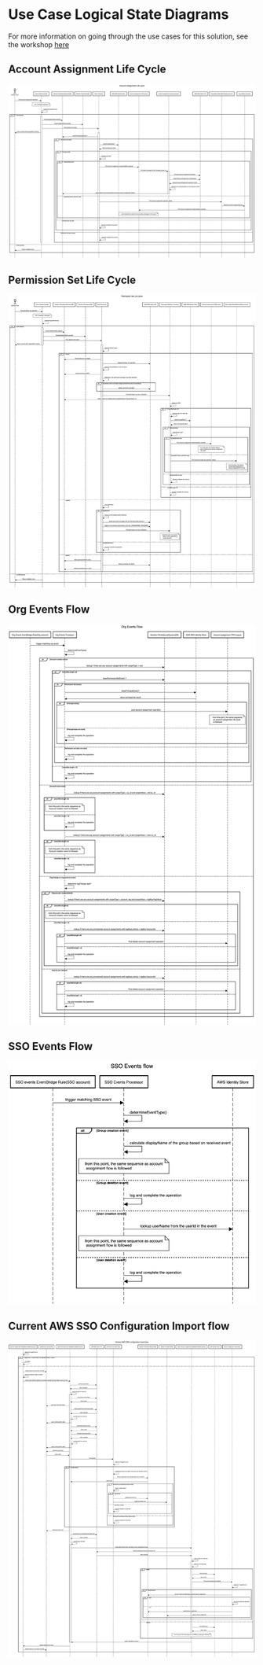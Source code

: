 # Use Case Logical State Diagrams

For more information on going through the use cases for this solution, see the workshop [here](https://catalog.us-east-1.prod.workshops.aws/v2/workshops/640b0bab-1f5e-494a-973e-4ed7919d397b/en-US/03-usecases)

## Account Assignment Life Cycle

[![Account Assignment life cycle](../images/account-assignment-lifecycle.png)](../images/account-assignment-lifecycle.png)

## Permission Set Life Cycle

[![Permission Set life cycle](../images/permission-set-lifecycle.png)](../images/permission-set-lifecycle.png)

## Org Events Flow

[![Org events flow](../images/org-events-flow.png)](../images/org-events-flow.png)

## SSO Events Flow

[![SSO events flow](../images/sso-events-flow.png)](../images/sso-events-flow.png)

## Current AWS SSO Configuration Import flow

[![Current AWS SSO Configuration Import flow](../images/current-aws-sso-configuration-import-flow.png)](../images/current-aws-sso-configuration-import-flow.png)
